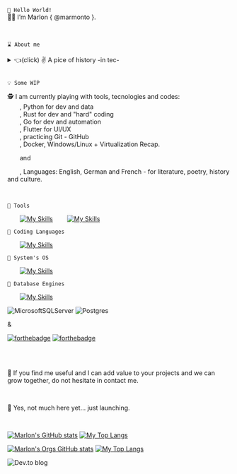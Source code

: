 
```👋 Hello World!``` <br />
👨‍🚀 I’m Marlon { @marmonto }.

<br />

```⌛ About me```
<details>
  <summary>👈(click) ✌️ A pice of history -in tec- </summary>
  <br />
  <p>
  ⌛ In my beginnings at Tec, C# .Net, Java, JavaScript, T-SQL, and UML made me a Developer. <br />
  &emsp;I spent time on requirements, architectures, testing <br /> 
  &emsp;&emsp;and deep communication between clients and teams to code. <br /> 
  &emsp;I moved to IT, beeing in charge of Windows and Linux Servers, security and networking. <br />
  &emsp;I learned a lot, specially in HA-DR with clustering, backup strategies, <br />
  &emsp;&emsp;storage management and virtualization with Hyper-V and VMWare. <br />
  &emsp;I soon started as Database Administrator by accident, <br />
  &emsp;&emsp;taking advange of my knowledge from my Dev days. <br />
  &emsp;I was able to learn, design, apply, coordinate, monitor, scale, update-upgrade, <br />
  &emsp;&emsp;refactor, and improve database infrastructures for different companies. <br />
  &emsp;Combine my knowledge in Dev, Sec, and Ops to build and scale infrastructures. <br />
  </p>


  <br />
  <br />
  
  <p>
  🤯 Each company, project, and team challenged me.  <br />
  &emsp;&emsp;I have been able to learn and differentiate myself by having the support of collegues and leaders, <br />
  &emsp;&emsp;projecting myself to become a better engineer, a team player and a team leader. <br />
  </p>
  
  <p>
  🔥 I’m interested in: <br />
  &emsp;&emsp;, SLCD, DevSecOps + DataOps / DatabaseOps, CyberSecurity <br />
  &emsp;&emsp;, Data and Database Architecture, Design, Development, Release, and Administration <br />
  &emsp;&emsp;__: Database engines such as SQL Server, PostgreSQL, Oracle, MongoDB, neo4j, redist <br />
  &emsp;&emsp;, Automation: Shell (PowerShell), Pipelines <br />
  &emsp;&emsp;, Azure DevOps - Azure Architecture and Design <br />
  &emsp;&emsp;, Windows/Linux Server, Networking <br />
  </p>
  
  <p>
  🧠 I have expanded farther than technical stuff, <br />
  &emsp;&emsp; my curiosity lead me to learn about: <br />
  &emsp;&emsp;, Agile: Scrum + DevOps <br />
  &emsp;&emsp;, CMMI, PMI-PMP, <br />
  &emsp;&emsp;, DAMA <br />
  &emsp;&emsp;, Service Design, Design Thinking, UX/UI <br />
  </p>
  
</details>  

  <br />  

  ```💡 Some WIP```

  <p>
  🕵️ I am currently playing with tools, tecnologies and codes: <br />
  &emsp;&emsp;, Python for dev and data <br />
  &emsp;&emsp;, Rust for dev and "hard" coding <br />
  &emsp;&emsp;, Go for dev and automation <br />
  &emsp;&emsp;, Flutter for UI/UX <br />
  &emsp;&emsp;, practicing Git - GitHub <br />
  &emsp;&emsp;, Docker, Windows/Linux + Virtualization Recap.  <br />

  &emsp;&emsp;and <br />

  &emsp;&emsp;, Languages: English, German and French - for literature, poetry, history and culture.
  </p>

<br />

```🧰 Tools```

&emsp;&emsp;[![My Skills](https://skillicons.dev/icons?i=git,visualstudio,vscode,vscodium&perline=8&theme=dark)](https://skillicons.dev)
&emsp;&emsp;[![My Skills](https://skillicons.dev/icons?i=azure,github,gitlab&perline=8&theme=dark)](https://skillicons.dev)

```📝 Coding Languages```

&emsp;&emsp;[![My Skills](https://skillicons.dev/icons?i=dotnet,java,python,javascript,rust,go&perline=8&theme=light)](https://skillicons.dev)

```🌌 System's OS```

&emsp;&emsp;[![My Skills](https://skillicons.dev/icons?i=windows,linux,solaris,powershell&perline=8&theme=dark)](https://skillicons.dev)

```🌃 Database Engines```

&emsp;&emsp;[![My Skills](https://skillicons.dev/icons?i=oracle&perline=8&theme=dark)](https://skillicons.dev)

![MicrosoftSQLServer](https://img.shields.io/badge/Microsoft%20SQL%20Server-CC2927?style=for-the-badge&logo=microsoft%20sql%20server&logoColor=white)
![Postgres](https://img.shields.io/badge/postgres-%23316192.svg?style=for-the-badge&logo=postgresql&logoColor=white)

&

[![forthebadge](https://forthebadge.com/images/badges/made-with-crayons.svg)](https://forthebadge.com)
[![forthebadge](https://forthebadge.com/images/badges/powered-by-black-magic.svg)](https://forthebadge.com)

<br />
<br />

<p>
🌱 If you find me useful and I can add value to your projects and we can grow together, do not hesitate in contact me.
</p>

<br />

🚀 Yes, not much here yet... just launching.

<br />

[![Marlon's GitHub stats](https://github-readme-stats.vercel.app/api?username=marmonto&theme=transparent&show_icons=true&custom_title=marmonto.GitHub.Stats)](https://github.com/anuraghazra/github-readme-stats)
[![My Top Langs](https://github-readme-stats.vercel.app/api/top-langs/?username=marmonto&theme=transparent&layout=compact)](https://github.com/anuraghazra/github-readme-stats)

[![Marlon's Orgs GitHub stats](https://github-readme-stats.vercel.app/api?username=marmonto&include_orgs=true&orgs=recodingcore&custom_title=marmonto.Orgs.Stats&theme=transparent&show_icons=true)](https://github.com/anuraghazra/github-readme-stats)
[![My Top Langs](https://github-readme-stats.vercel.app/api/top-langs/?username=marmonto&include_orgs=true&orgs=recodingcore&theme=transparent&layout=compact)](https://github.com/anuraghazra/github-readme-stats)

![Dev.to blog](https://img.shields.io/badge/dev.to-0A0A0A?style=for-the-badge&logo=dev.to&logoColor=white)



<!--START_SECTION:badges-->

<!--END_SECTION:badges-->

